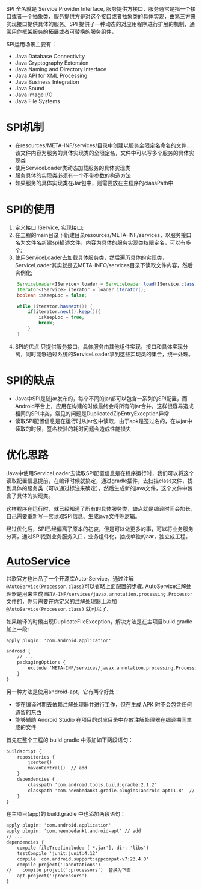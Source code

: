 SPI 全名就是 Service Provider Interface, 服务提供方接口，服务通常是指一个接口或者一个抽象类，服务提供方是对这个接口或者抽象类的具体实现，由第三方来实现接口提供具体的服务。SPI 提供了一种动态的对应用程序进行扩展的机制，通常用作框架服务的拓展或者可替换的服务组件，

SPI运用场景主要有：

* Java Database Connectivity
* Java Cryptography Extension
* Java Naming and Directory Interface
* Java API for XML Processing
* Java Business Integration
* Java Sound
* Java Image I/O
* Java File Systems

# SPI机制

* 在resources/META-INF/services/目录中创建以服务全限定名命名的文件，该文件内容为服务的具体实现类的全限定名，文件中可以写多个服务的具体实现类
* 使用ServiceLoader类动态加载服务的具体实现类
* 服务具体的实现类必须有一个不带参数的构造方法
* 如果服务的具体实现类在Jar包中，则需要放在主程序的classPath中

# SPI的使用
1. 定义接口 IService, 实现接口;
2. 在工程的main目录下新建目录resources/META-INF/services，以服务接口名为文件名新建spi描述文件，内容为具体的服务实现类权限定名，可以有多个;
3. 使用ServiceLoader去加载具体服务类，然后遍历具体的实现类，ServiceLoader其实就是去META-INFO/services目录下读取文件内容，然后实例化;
```java
    ServiceLoader<IService> loader = ServiceLoader.load(IService.class);
    Iterator<IService> iterator = loader.iterator();
    boolean isKeepLoc = false;

    while (iterator.hasNext()) {
        if(iterator.next().keep()){
            isKeepLoc = true;
            break;
        }
    }
```
4. SPI的优点
只提供服务接口，具体服务由其他组件实现，接口和具体实现分离，同时能够通过系统的ServiceLoader拿到这些实现类的集合，统一处理。

# SPI的缺点
* Java中SPI是随jar发布的，每个不同的jar都可以包含一系列的SPI配置，而Android平台上，应用在构建的时候最终会将所有的jar合并，这样很容易造成相同的SPI冲突，常见的问题是DuplicatedZipEntryException异常
* 读取SPI配置信息是在运行时从jar包中读取，由于apk是签过名的，在从jar中读取的时候，签名校验的耗时问题会造成性能损失

# 优化思路
Java中使用ServiceLoader去读取SPI配置信息是在程序运行时，我们可以将这个读取配置信息提前，在编译时候就搞定，通过gradle插件，去扫描class文件，找到具体的服务类（可以通过标注来确定），然后生成新的java文件，这个文件中包含了具体的实现类。

这样程序在运行时，就已经知道了所有的具体服务类，缺点就是编译时间会加长，自己需要重新写一套读取SPI信息、生成java文件等逻辑。

经过优化后，SPI已经偏离了原本的初衷，但是可以做更多的事，可以将业务服务分离，通过SPI找到业务服务入口，业务组件化，抽成单独的aar，独立成工程。


# [AutoService](https://github.com/google/auto/tree/master/service)
谷歌官方也出品了一个开源库Auto-Service，通过注解`@AutoService(Processor.class)`可以省略上面配置的步骤.
AutoService注解处理器是用来生成 `META-INF/services/javax.annotation.processing.Processor` 文件的，你只需要在你定义的注解处理器上添加 `@AutoService(Processor.class)` 就可以了.

如果编译的时候出现DuplicateFileException，解决方法是在主项目build.gradle加上一段:
```xml
apply plugin: 'com.android.application'

android {
    // ...
    packagingOptions {
        exclude 'META-INF/services/javax.annotation.processing.Processor'
    }
}
```

另一种方法是使用android-apt，它有两个好处：
* 能在编译时期去依赖注解处理器并进行工作，但在生成 APK 时不会包含任何遗留的东西
* 能够辅助 Android Studio 在项目的对应目录中存放注解处理器在编译期间生成的文件

首先在整个工程的 build.gradle 中添加如下两段语句：

```xml
buildscript {
    repositories {
        jcenter()
        mavenCentral()  // add
    }
    dependencies {
        classpath 'com.android.tools.build:gradle:2.1.2'
        classpath 'com.neenbedankt.gradle.plugins:android-apt:1.8'  // add
    }
}
```

在主项目(app)的 build.gradle 中也添加两段语句：
```xml
apply plugin: 'com.android.application'
apply plugin: 'com.neenbedankt.android-apt' // add
// ...
dependencies {
    compile fileTree(include: ['*.jar'], dir: 'libs')
    testCompile 'junit:junit:4.12'
    compile 'com.android.support:appcompat-v7:23.4.0'
    compile project(':annotations')
//    compile project(':processors')  替换为下面
    apt project(':processors')
}
```